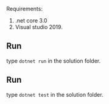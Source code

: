 Requirements:
1) .net core 3.0
2) Visual studio 2019.

## Run 
type `dotnet run` in the solution folder.

## Run 
type `dotnet test` in the solution folder.
